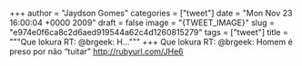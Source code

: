 
+++
author = "Jaydson Gomes"
categories = ["tweet"]
date = "Mon Nov 23 16:00:04 +0000 2009"
draft = false
image = "{TWEET_IMAGE}"
slug = "e974e0f6ca8c2d6aed919544a62c4d1260815279"
tags = ["tweet"]
title = """Que lokura RT: @brgeek: H..."""
+++
Que lokura RT: @brgeek: Homem é preso por não “tuitar” http://rubyurl.com/JHe6
